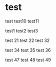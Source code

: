 test
====

test
test10
test11

test1
test2
test3

test 21
test 22
test 32

test 34
test 35
test 36

test 47
test 48
test 49